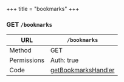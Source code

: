 +++
title = "bookmarks"
+++


### GET `/bookmarks`

URL         | **`/bookmarks`**
----------- |----------
Method      | GET     
Permissions |  Auth: true
Code        | [getBookmarksHandler](https://github.com/ovh/cds/search?q=%22func+%28api+*API%29+getBookmarksHandler%22)
    










